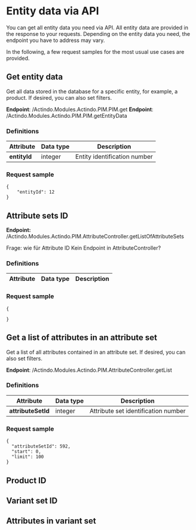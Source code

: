 # Entity data via API

You can get all entity data you need via API. All entity data are provided in the response to your requests. Depending on the entity data you need, the endpoint you have to address may vary. 

In the following, a few request samples for the most usual use cases are provided.

## Get entity data

Get all data stored in the database for a specific entity, for example, a product. If desired, you can also set filters.

**Endpoint**: /Actindo.Modules.Actindo.PIM.PIM.get
**Endpoint**: /Actindo.Modules.Actindo.PIM.PIM.getEntityData

[comment]: <> (Unterschiedliche Info - warum?)

### Definitions

| Attribute      | Data type | Description |  
| ---------------|-----------|-------------|
| **entityId** | integer | Entity identification number |

### Request sample  

    {
        "entityId": 12
    }


## Attribute sets ID

**Endpoint:** /Actindo.Modules.Actindo.PIM.AttributeController.getListOfAttributeSets

Frage: wie für Attribute ID Kein Endpoint in AttributeController? 

### Definitions

| Attribute      | Data type | Description |  
| ---------------|-----------|-------------|


### Request sample
 
    {
       
    }


## Get a list of attributes in an attribute set

Get a list of all attributes contained in an attribute set. If desired, you can also set filters.

**Endpoint**: /Actindo.Modules.Actindo.PIM.AttributeController.getList
 
### Definitions

| Attribute      | Data type | Description |  
| ---------------|-----------|-------------|
| **attributeSetId** | integer | Attribute set identification number |

### Request sample

    {
      "attributeSetId": 592,
      "start": 0,
      "limit": 100
    }



## Product ID

## Variant set ID

## Attributes in variant set

